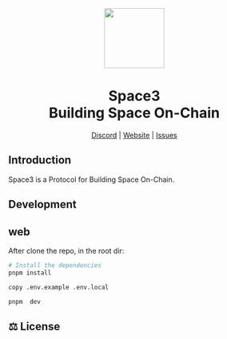 <div align="center">

<a href="https://www.spaceprotocol.xyz" alt="Space3 Logo">
    <img src="https://www.spaceprotocol.xyz/images/logo-512.png" height="120"/></a>

<h1 style="border-bottom: none">
    <b>Space3</b><br />
    Building Space On-Chain
    <br>
</h1>

[Discord](https://discord.gg/nyVpH9njDu) | [Website](https://www.spaceprotocol.xyz/) | [Issues](https://github.com/penxio/space3/issues)

</div>

## Introduction

Space3 is a Protocol for Building Space On-Chain.

## Development

## web

After clone the repo, in the root dir:

```bash
# Install the dependencies
pnpm install

copy .env.example .env.local

pnpm  dev
```

## ⚖️ License
